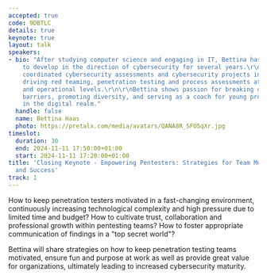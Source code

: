 ```yaml
---
accepted: true
code: 9DBTLC
details: true
keynote: true
layout: talk
speakers:
- bio: "After studying computer science and engaging in IT, Bettina has continued
    to develop in the direction of cybersecurity for several years.\r\n\r\nShe has
    coordinated cybersecurity assessments and cybersecurity projects in a global organization,
    driving red teaming, penetration testing and process assessments at strategic
    and operational levels.\r\n\r\nBettina shows passion for breaking down gender
    barriers, promoting diversity, and serving as a coach for young professionals
    in the digital realm."
  handle: false
  name: Bettina Haas
  photo: https://pretalx.com/media/avatars/QANA8R_SFO5qXr.jpg
timeslot:
  duration: 30
  end: 2024-11-11 17:50:00+01:00
  start: 2024-11-11 17:20:00+01:00
title: 'Closing Keynote - Empowering Pentesters: Strategies for Team Motivation, Purpose
  and Success'
track: 1
---
```


How to keep penetration testers motivated in a fast-changing environment, continuously increasing technological complexity and high pressure due to limited time and budget? How to cultivate trust, collaboration and professional growth within pentesting teams? How to foster appropriate communication of findings in a "top secret world"?

Bettina will share strategies on how to keep penetration testing teams motivated, ensure fun and purpose at work as well as provide great value for organizations, ultimately leading to increased cybersecurity maturity.